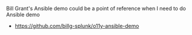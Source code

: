 Bill Grant's Ansible demo could be a point of reference when I need to do Ansible demo
- https://github.com/billg-splunk/o11y-ansible-demo
